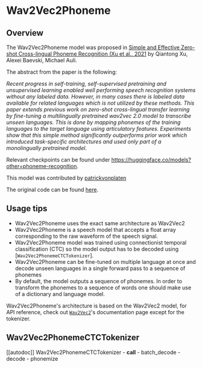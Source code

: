 <!--Copyright 2021 The HuggingFace Team. All rights reserved.

Licensed under the Apache License, Version 2.0 (the "License"); you may not use this file except in compliance with
the License. You may obtain a copy of the License at

http://www.apache.org/licenses/LICENSE-2.0

Unless required by applicable law or agreed to in writing, software distributed under the License is distributed on
an "AS IS" BASIS, WITHOUT WARRANTIES OR CONDITIONS OF ANY KIND, either express or implied. See the License for the
specific language governing permissions and limitations under the License.

⚠️ Note that this file is in Markdown but contain specific syntax for our doc-builder (similar to MDX) that may not be
rendered properly in your Markdown viewer.

-->

# Wav2Vec2Phoneme

## Overview

The Wav2Vec2Phoneme model was proposed in [Simple and Effective Zero-shot Cross-lingual Phoneme Recognition (Xu et al.,
2021](https://arxiv.org/abs/2109.11680) by Qiantong Xu, Alexei Baevski, Michael Auli.

The abstract from the paper is the following:

*Recent progress in self-training, self-supervised pretraining and unsupervised learning enabled well performing speech
recognition systems without any labeled data. However, in many cases there is labeled data available for related
languages which is not utilized by these methods. This paper extends previous work on zero-shot cross-lingual transfer
learning by fine-tuning a multilingually pretrained wav2vec 2.0 model to transcribe unseen languages. This is done by
mapping phonemes of the training languages to the target language using articulatory features. Experiments show that
this simple method significantly outperforms prior work which introduced task-specific architectures and used only part
of a monolingually pretrained model.*

Relevant checkpoints can be found under https://huggingface.co/models?other=phoneme-recognition.

This model was contributed by [patrickvonplaten](https://huggingface.co/patrickvonplaten)

The original code can be found [here](https://github.com/pytorch/fairseq/tree/master/fairseq/models/wav2vec).

## Usage tips

- Wav2Vec2Phoneme uses the exact same architecture as Wav2Vec2
- Wav2Vec2Phoneme is a speech model that accepts a float array corresponding to the raw waveform of the speech signal.
- Wav2Vec2Phoneme model was trained using connectionist temporal classification (CTC) so the model output has to be
  decoded using [`Wav2Vec2PhonemeCTCTokenizer`].
- Wav2Vec2Phoneme can be fine-tuned on multiple language at once and decode unseen languages in a single forward pass
  to a sequence of phonemes
- By default, the model outputs a sequence of phonemes. In order to transform the phonemes to a sequence of words one
  should make use of a dictionary and language model.


<Tip>

Wav2Vec2Phoneme's architecture is based on the Wav2Vec2 model, for API reference, check out [`Wav2Vec2`](wav2vec2)'s documentation page 
except for the tokenizer.

</Tip>

## Wav2Vec2PhonemeCTCTokenizer

[[autodoc]] Wav2Vec2PhonemeCTCTokenizer
	- __call__
	- batch_decode
	- decode
	- phonemize
